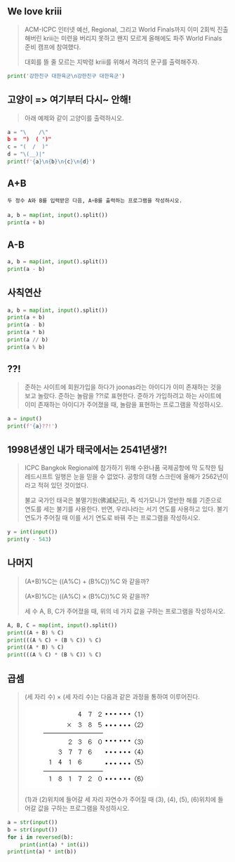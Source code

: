 ## We love kriii

> ACM-ICPC 인터넷 예선, Regional, 그리고 World Finals까지 이미 2회씩 진출해버린 kriii는 미련을 버리지 못하고 왠지 모르게 올해에도 파주 World Finals 준비 캠프에 참여했다.
>
> 대회를 뜰 줄 모르는 지박령 kriii를 위해서 격려의 문구를 출력해주자.

```python
print('강한친구 대한육군\n강한친구 대한육군')
```



## 고양이		=>		여기부터 다시~ 안해!

> 아래 예제와 같이 고양이를 출력하시오.

```python
a = "\    /\"
b =  ")  ( ')"
c = "(  /  )"
d = "\(__)|" 
print(f'{a}\n{b}\n{c}\n{d}')
```



## A+B

```python
두 정수 A와 B를 입력받은 다음, A+B를 출력하는 프로그램을 작성하시오.

a, b = map(int, input().split())
print(a + b)
```



## A-B

```python
a, b = map(int, input().split())
print(a - b)
```

## 사칙연산

```python
a, b = map(int, input().split())
print(a + b)
print(a - b)
print(a * b)
print(a // b)
print(a % b)
```

## ??!

>  준하는 사이트에 회원가입을 하다가 joonas라는 아이디가 이미 존재하는 것을 보고 놀랐다. 준하는 놀람을 ??!로 표현한다. 준하가 가입하려고 하는 사이트에 이미 존재하는 아이디가 주어졌을 때, 놀람을 표현하는 프로그램을 작성하시오.

```python
a = input()
print(f'{a}??!')
```

## 1998년생인 내가 태국에서는 2541년생?!

> ICPC Bangkok Regional에 참가하기 위해 수완나품 국제공항에 막 도착한 팀 레드시프트 일행은 눈을 믿을 수 없었다. 공항의 대형 스크린에 올해가 2562년이라고 적혀 있던 것이었다.
>
> 불교 국가인 태국은 불멸기원(佛滅紀元), 즉 석가모니가 열반한 해를 기준으로 연도를 세는 불기를 사용한다. 반면, 우리나라는 서기 연도를 사용하고 있다. 불기 연도가 주어질 때 이를 서기 연도로 바꿔 주는 프로그램을 작성하시오.

```python
y = int(input())
print(y - 543)
```



## 나머지

> (A+B)%C는 ((A%C) + (B%C))%C 와 같을까?
>
> (A×B)%C는 ((A%C) × (B%C))%C 와 같을까?
>
> 세 수 A, B, C가 주어졌을 때, 위의 네 가지 값을 구하는 프로그램을 작성하시오.

```python
A, B, C = map(int, input().split())
print((A + B) % C)
print(((A % C) + (B % C)) % C)
print((A * B) % C)
print(((A % C) * (B % C)) % C)
```



## 곱셈

> (세 자리 수) × (세 자리 수)는 다음과 같은 과정을 통하여 이루어진다.
>
> ![img](%EC%B0%A8pj1%EC%9D%BC.assets/f5NhGHVLM4Ix74DtJrwfC97KepPl27s%20(1).png)
>
> (1)과 (2)위치에 들어갈 세 자리 자연수가 주어질 때 (3), (4), (5), (6)위치에 들어갈 값을 구하는 프로그램을 작성하시오.

```python
a = str(input())
b = str(input())    
for i in reversed(b):
    print(int(a) * int(i))
print(int(a) * int(b))
```

